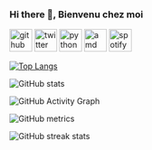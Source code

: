 ### Hi there 👋, Bienvenu chez moi 



[<img src='https://cdn.jsdelivr.net/npm/simple-icons@3.0.1/icons/github.svg' alt='github' height='40'>](https://github.com/Nuxhi)  [<img src='https://cdn.jsdelivr.net/npm/simple-icons@3.0.1/icons/twitter.svg' alt='twitter' height='40'>](https://twitter.com/https://twitter.com/Nuxhii)  [<img src='https://cdn.jsdelivr.net/npm/simple-icons@3.0.1/icons/python.svg' alt='python' height='40'>](0)  [<img src='https://cdn.jsdelivr.net/npm/simple-icons@3.0.1/icons/amd.svg' alt='amd' height='40'>](0)  [<img src='https://cdn.jsdelivr.net/npm/simple-icons@3.0.1/icons/spotify.svg' alt='spotify' height='40'>](0)  

[![Top Langs](https://github-readme-stats.vercel.app/api/top-langs/?username=Nuxhi)](https://github.com/anuraghazra/github-readme-stats)

![GitHub stats](https://github-readme-stats.vercel.app/api?username=Nuxhi&show_icons=true)  

![GitHub Activity Graph](https://activity-graph.herokuapp.com/graph?username=Nuxhi)  

![GitHub metrics](https://metrics.lecoq.io/Nuxhi)  

![GitHub streak stats](https://github-readme-streak-stats.herokuapp.com/?user=Nuxhi)  


<!--
**Nuxhi/Nuxhi** is a ✨ _special_ ✨ repository because its `README.md` (this file) appears on your GitHub profile.

Here are some ideas to get you started:
-https://arturssmirnovs.github.io/github-profile-readme-generator/
- 🔭 I’m currently working on ...
- 🌱 I’m currently learning ...
- 👯 I’m looking to collaborate on ...
- 🤔 I’m looking for help with ...
- 💬 Ask me about ...
- 📫 How to reach me: ...
- 😄 Pronouns: ...
- ⚡ Fun fact: ...
-->
